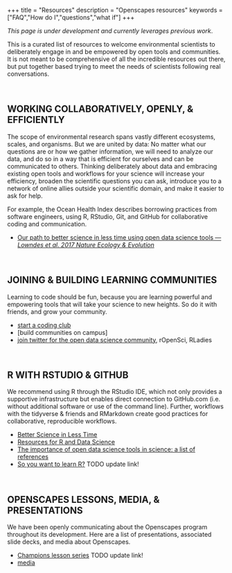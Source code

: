 +++
title = "Resources"
description = "Openscapes resources"
keywords = ["FAQ","How do I","questions","what if"]
+++

*This page is under development and currently leverages previous work*.  

This is a curated list of resources to welcome environmental scientists to deliberately engage in and be empowered by open tools and communities. It is not meant to be comprehensive of all the incredible resources out there, but put together based trying to meet the needs of scientists following real conversations. <!---R focused for now --->


<br>

## WORKING COLLABORATIVELY, OPENLY, & EFFICIENTLY

The scope of environmental research spans vastly different ecosystems, scales, and organisms. But we are united by data: No matter what our questions are or how we gather information, we will need to analyze our data, and do so in a way that is efficient for ourselves and can be communicated to others. Thinking deliberately about data and embracing existing open tools and workflows for your science will increase your efficiency, broaden the scientific questions you can ask, introduce you to a network of online allies outside your scientific domain, and make it easier to ask for help.

For example, the Ocean Health Index describes borrowing practices from software engineers, using R, RStudio, Git, and GitHub for collaborative coding and communication. 

- [Our path to better science in less time using open data science tools — *Lowndes et al. 2017 Nature Ecology & Evolution*](https://www.nature.com/articles/s41559-017-0160)


<!---
Embrace existing open tools and workflows for science. There's not a single tool for all jobs, but can leverage existing workflows and streamline the amount of software (and user accounts) you need.

What unites us not what makes us different
--->


<!--- 
- https://github.com/baricks/opentodiscussion
-OL!!!!
- Moore Fdn https://www.moore.org/article-detail?newsUrlName=lessons-from-our-work-in-data-driven-science
- BIDS, NSF?
--->

<br>

## JOINING & BUILDING LEARNING COMMUNITIES

Learning to code should be fun, because you are learning powerful and empowering tools that will take your science to new heights. So do it with friends, and grow your community. 

- [start a coding club](/blog/2018/11/20/how-to-start-a-coding-club/)
- [build communities on campus]
- [join twitter for the open data science community](/blog/2018/12/06/twitter-for-community/), rOpenSci, RLadies

<br>

## R WITH RSTUDIO & GITHUB

We recommend using R through the RStudio IDE, which not only provides a supportive infrastructure but enables direct connection to GitHub.com (i.e. without additional software or use of the command line). Further, workflows with the tidyverse & friends and RMarkdown create good practices for collaborative, reproducible workflows.

- [Better Science in Less Time](http://ohi-science.org/betterscienceinlesstime/)
- [Resources for R and Data Science](http://ohi-science.org/news/Resources-for-R-and-Data-Science)
- [The importance of open data science tools in science: a list of references](http://ohi-science.org/news/importance-of-open-data-science-tools)
- [So you want to learn R?](https://github.com/Openscapes/snippets/blob/master/so-you-want-to-learn-r.md) TODO update link!

<br>

## OPENSCAPES LESSONS, MEDIA, & PRESENTATIONS

We have been openly communicating about the Openscapes program throughout its development. Here are a list of presentations, associated slide decks, and media about Openscapes.

- [Champions lesson series](https://openscapes.github.io/lesson-series/) TODO update link!
- [media](/media/)


<br>